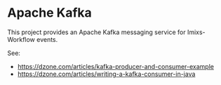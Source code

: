 # Apache Kafka

This project provides an Apache Kafka messaging service for Imixs-Workflow events.

See:

* https://dzone.com/articles/kafka-producer-and-consumer-example
* https://dzone.com/articles/writing-a-kafka-consumer-in-java